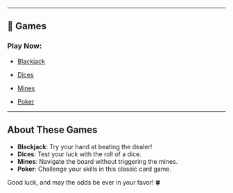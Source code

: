 
---
## 🎲 Games

### Play Now:

- [Blackjack](./blackjack.md)  

- [Dices](./dices.md)  

- [Mines](./mines.md)  

- [Poker](./poker.md)  

---

## About These Games
- **Blackjack**: Try your hand at beating the dealer!
- **Dices**: Test your luck with the roll of a dice.
- **Mines**: Navigate the board without triggering the mines.
- **Poker**: Challenge your skills in this classic card game.

Good luck, and may the odds be ever in your favor! 🍀
